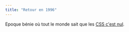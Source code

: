```yaml
---
title: "Retour en 1996"
---
```


Epoque bénie où tout le monde sait que les [CSS c'est
nul](http://zengarden.20megsfree.com/).

